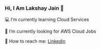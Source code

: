 ### Hi, I Am Lakshay Jain 👋

💻 I’m currently learning Cloud Services

🤝 I’m currently looking for AWS Cloud Jobs

💬 How to reach me: [Linkedin](https://www.linkedin.com/in/lakshay-jain-43340b184/)

